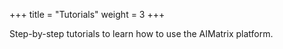 +++
title = "Tutorials"
weight = 3
+++

Step-by-step tutorials to learn how to use the AIMatrix platform.